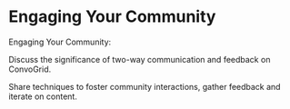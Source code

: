 # Engaging Your Community

Engaging Your Community:&#x20;

Discuss the significance of two-way communication and feedback on ConvoGrid.&#x20;

Share techniques to foster community interactions, gather feedback and iterate on content.&#x20;

